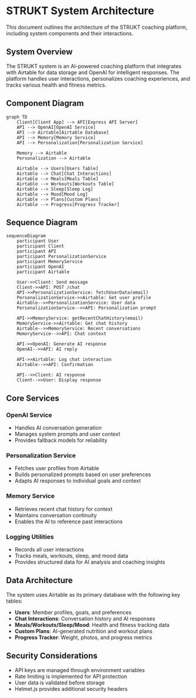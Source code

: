 # STRUKT System Architecture

This document outlines the architecture of the STRUKT coaching platform, including system components and their interactions.

## System Overview

The STRUKT system is an AI-powered coaching platform that integrates with Airtable for data storage and OpenAI for intelligent responses. The platform handles user interactions, personalizes coaching experiences, and tracks various health and fitness metrics.

## Component Diagram

```mermaid
graph TD
    Client[Client App] --> API[Express API Server]
    API --> OpenAI[OpenAI Service]
    API --> Airtable[Airtable Database]
    API --> Memory[Memory Service]
    API --> Personalization[Personalization Service]
    
    Memory --> Airtable
    Personalization --> Airtable
    
    Airtable --> Users[Users Table]
    Airtable --> Chat[Chat Interactions]
    Airtable --> Meals[Meals Table]
    Airtable --> Workouts[Workouts Table]
    Airtable --> Sleep[Sleep Log]
    Airtable --> Mood[Mood Log]
    Airtable --> Plans[Custom Plans]
    Airtable --> Progress[Progress Tracker]
```

## Sequence Diagram

```mermaid
sequenceDiagram
    participant User
    participant Client
    participant API
    participant PersonalizationService
    participant MemoryService
    participant OpenAI
    participant Airtable
    
    User->>Client: Send message
    Client->>API: POST /chat
    API->>PersonalizationService: fetchUserData(email)
    PersonalizationService->>Airtable: Get user profile
    Airtable-->>PersonalizationService: User data
    PersonalizationService-->>API: Personalization prompt
    
    API->>MemoryService: getRecentChatHistory(email)
    MemoryService->>Airtable: Get chat history
    Airtable-->>MemoryService: Recent conversations
    MemoryService-->>API: Chat context
    
    API->>OpenAI: Generate AI response
    OpenAI-->>API: AI reply
    
    API->>Airtable: Log chat interaction
    Airtable-->>API: Confirmation
    
    API-->>Client: AI response
    Client-->>User: Display response
```

## Core Services

### OpenAI Service
- Handles AI conversation generation
- Manages system prompts and user context
- Provides fallback models for reliability

### Personalization Service
- Fetches user profiles from Airtable
- Builds personalized prompts based on user preferences
- Adapts AI responses to individual goals and context

### Memory Service
- Retrieves recent chat history for context
- Maintains conversation continuity
- Enables the AI to reference past interactions

### Logging Utilities
- Records all user interactions
- Tracks meals, workouts, sleep, and mood data
- Provides structured data for AI analysis and coaching insights

## Data Architecture

The system uses Airtable as its primary database with the following key tables:
- **Users**: Member profiles, goals, and preferences
- **Chat Interactions**: Conversation history and AI responses
- **Meals/Workouts/Sleep/Mood**: Health and fitness tracking data
- **Custom Plans**: AI-generated nutrition and workout plans
- **Progress Tracker**: Weight, photos, and progress metrics

## Security Considerations

- API keys are managed through environment variables
- Rate limiting is implemented for API protection
- User data is validated before storage
- Helmet.js provides additional security headers